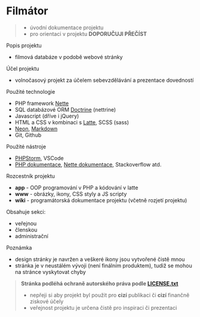 # Filmátor
> - úvodní dokumentace projektu
> - pro orientaci v projektu **DOPORUČUJI PŘEČÍST**

Popis projektu
- filmová databáze v podobě webové stránky

Účel projektu
- volnočasový projekt za účelem sebevzdělávání a prezentace dovedností

Použité technologie
- PHP framework [Nette](https://nette.org/cs/)
- SQL databázové ORM [Doctrine](https://www.doctrine-project.org/) (nettrine)
- Javascript (dříve i jQuery)
- HTML a CSS v kombinaci s [Latte](https://latte.nette.org/cs/), SCSS (sass)
- [Neon](https://doc.nette.org/cs/neon/format), [Markdown](https://www.markdownguide.org/)
- Git, Github

Použité nástroje
- [PHPStorm](https://www.jetbrains.com/phpstorm/), VSCode
- [PHP dokumentace](https://www.php.net/), [Nette dokumentace](https://doc.nette.org/), Stackoverflow atd.

Rozcestník projektu
- **app** - OOP programování v PHP a kódování v latte
- **www** - obrázky, ikony, CSS styly a JS scripty
- **wiki** - programátorská dokumentace projektu (včetně rozjetí projektu)

Obsahuje sekci:
- veřejnou
- členskou
- administrační

Poznámka
- design stránky je navržen a veškeré ikony jsou vytvořené čistě mnou
- stránka je v neustálém vývoji (není finálním produktem), tudiž se mohou na stránce vyskytovat chyby

> **Stránka podléhá ochraně autorského práva podle [LICENSE.txt](https://github.com/filipmachala88/Moviebase/blob/main/LICENSE.txt)**
> - nepřeji si aby projekt byl použit pro **cizí** publikaci či **cizí** finančně ziskové účely
> - veřejnost projektu je určena čistě pro inspiraci či prezentaci
